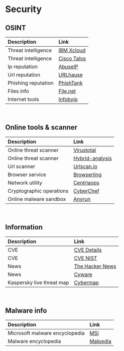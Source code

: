 # Security
## OSINT
| Description | Link |
|:-----|:-----|
| Threat intelligence | [IBM Xcloud](https://exchange.xforce.ibmcloud.com/)|
| Threat intelligence | [Cisco Talos](https://talosintelligence.com/)|
| Ip reputation | [AbuseIP](https://www.abuseipdb.com/)|
| Url reputation | [URLhause](https://urlhaus.abuse.ch/browse/)|
| Phishing reputation | [PhishTank](http://phishtank.org/index.php)|
| Files info | [File.net](https://www.file.net/)|
| Internet tools | [Infobyip](https://www.infobyip.com/internettools.php)
<br />

## Online tools & scanner
| Description | Link |
|:-----|:-----|
| Online threat scanner | [Virustotal](https://www.virustotal.com/)|
| Online threat scanner | [Hybrid-analysis](https://www.hybrid-analysis.com/)|
| Url scanner | [Urlscan.io](https://urlscan.io/)|
| Browser service | [Browserling](https://www.browserling.com/)|
| Network utility | [Centrlaops](https://centralops.net/co/)|
| Cryptographic operations | [CyberChef](https://gchq.github.io/CyberChef/)|
| Online malware sandbox | [Anyrun](https://any.run/)|
<br />

## Information
| Description | Link |
|:-----|:-----|
| CVE | [CVE Details](https://www.cvedetails.com/)|
| CVE | [CVE NIST](https://nvd.nist.gov/vuln)|
| News | [The Hacker News](https://thehackernews.com/)|
| News | [Cyware](https://cyware.com/cyber-security-news-articles/)|
| Kaspersky live threat map | [Cybermap](https://cybermap.kaspersky.com/)|
<br />

## Malware info
| Description | Link |
|:-----|:-----|
| Microsoft malware encyclopedia | [MSI](https://www.microsoft.com/en-us/wdsi/threats)|
| Malware encyclopedia | [Malpedia](https://malpedia.caad.fkie.fraunhofer.de/)|
